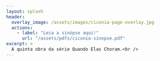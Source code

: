 ```yaml
---
layout: splash
header: 
  overlay_image: /assets/images/ciconia-page-overlay.jpg
  actions:
    - label: "Leia a sinópse aqui!"
      url: "/assets/pdfs/ciconia-sinopse.pdf"
excerpt: >
  A quinta obra da série Quando Elas Choram.<br />
---
```

